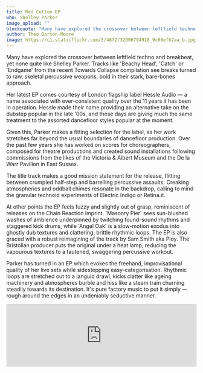 ```yaml
---
title: Red Cotton EP
who: Shelley Parker
image_upload: ""
blockquote: "Many have explored the crossover between leftfield techno and breakbeat, yet none quite like Shelley Parker. Tracks like 'Beachy Head', 'Catch' or 'Endgame' from the recent Towards Collapse compilation see breaks turned to raw, skeletal percussive weapons, bold in their stark, bare-bones approach."
author: Theo Darton-Moore
image: https://c1.staticflickr.com/5/4872/32006794918_9c60efb2aa_b.jpg
---
```

Many have explored the crossover between leftfield techno and breakbeat, yet none quite like Shelley Parker. Tracks like 'Beachy Head', 'Catch' or 'Endgame' from the recent Towards Collapse compilation see breaks turned to raw, skeletal percussive weapons, bold in their stark, bare-bones approach.

Her latest EP comes courtesy of London flagship label Hessle Audio — a name associated with ever-consistent quality over the 11 years it has been in operation. Hessle made their name providing an alternative take on the dubstep popular in the late '00s, and these days are giving much the same treatment to the assorted dancefloor styles popular at the moment.

Given this, Parker makes a fitting selection for the label, as her work stretches far beyond the usual boundaries of dancefloor production. Over the past few years she has worked on scores for choreographers, composed for theatre productions and created sound installations following commissions from the likes of the Victoria & Albert Museum and the De la Warr Pavilion in East Sussex. 

The title track makes a good mission statement for the release, flitting between crumpled half-step and barrelling percussive assaults. Creaking atmospherics and oddball chimes resonate in the backdrop, calling to mind the granular technoid experiments of Electric Indigo or Retina.it. 

At other points the EP feels fuzzy and slightly out of grasp, reminiscent of releases on the Chain Reaction imprint. 'Masonry Pier' sees sun-blushed washes of ambience underpinned by twitching found-sound rhythms and staggered kick drums, while 'Angel Oak' is a slow-motion exodus into ghostly dub textures and clattering, brittle rhythmic loops. The EP is also graced with a robust reimagining of the track by Sam Smith aka Ploy. The Bristolian producer puts the original under a heat lamp, reducing the vapourous textures to a tautened, swaggering percussive workout. 

Parker has turned in an EP which evokes the freehand, improvisational quality of her live sets while sidestepping easy-categorisation. Rhythmic loops are stretched out to a languid drawl, kicks clatter like ageing machinery and atmospheres burble and hiss like a steam train churning steadily towards its destination. It's pure factory music to put it simply — rough around the edges in an undeniably seductive manner. 

<iframe width="100%" height="166" scrolling="no" frameborder="no" allow="autoplay" src="https://w.soundcloud.com/player/?url=https%3A//api.soundcloud.com/tracks/528623310&color=%23ff5500&auto_play=false&hide_related=false&show_comments=true&show_user=true&show_reposts=false&show_teaser=true"></iframe>